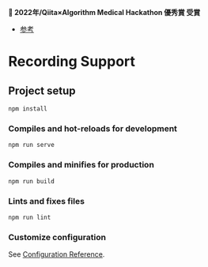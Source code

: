  **🥈 2022年/Qiita×Algorithm Medical Hackathon 優秀賞 受賞**
- [参考](https://zine.qiita.com/event/202302-qiita-algorithm/)

# Recording Support

## Project setup
```
npm install
```

### Compiles and hot-reloads for development
```
npm run serve
```

### Compiles and minifies for production
```
npm run build
```

### Lints and fixes files
```
npm run lint
```

### Customize configuration
See [Configuration Reference](https://cli.vuejs.org/config/).
